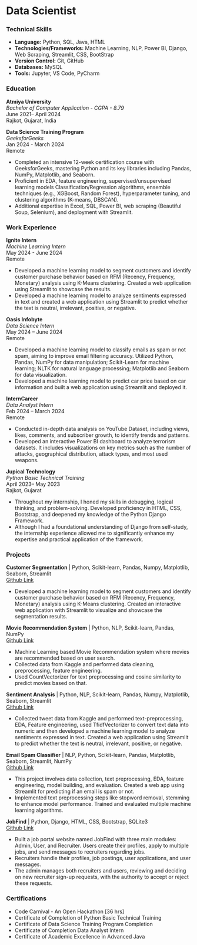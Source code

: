 # Data Scientist

### Technical Skills
- **Language:** Python, SQL, Java, HTML
- **Technologies/Frameworks:** Machine Learning, NLP, Power BI, Django, Web Scraping, Streamlit, CSS, BootStrap
- **Version Control:** Git, GitHub
- **Databases:** MySQL
- **Tools:** Jupyter, VS Code, PyCharm

### Education
**Atmiya University**<br>
*Bachelor of Computer Application - CGPA - 8.79*<br>
June 2021– April 2024<br>
Rajkot, Gujarat, India

**Data Science Training Program**<br>
*GeeksforGeeks*<br>
Jan 2024 - March 2024<br>
Remote
- Completed an intensive 12-week certification course with GeeksforGeeks, mastering Python and its key libraries including Pandas, NumPy, Matplotlib, and Seaborn.
- Proficient in EDA, feature engineering, supervised/unsupervised learning models Classification/Regression algorithms, ensemble techniques (e.g., XGBoost, Random Forest), hyperparameter tuning, and clustering algorithms (K-means, DBSCAN).
- Additional expertise in Excel, SQL, Power BI, web scraping (Beautiful Soup, Selenium), and deployment with Streamlit.

### Work Experience
**Ignite Intern**<br>
*Machine Learning Intern*<br>
May 2024 - June 2024<br>
Remote
- Developed a machine learning model to segment customers and identify customer purchase behavior based on RFM (Recency, Frequency, Monetary) analysis using K-Means clustering. Created a web application using Streamlit to showcase the results.
- Developed a machine learning model to analyze sentiments expressed in text and created a web application using Streamlit to predict whether the text is neutral, irrelevant, positive, or negative.

**Oasis Infobyte**<br>
*Data Science Intern*<br>
May 2024 – June 2024<br>
Remote
- Developed a machine learning model to classify emails as spam or not spam, aiming to improve email filtering accuracy. Utilized Python, Pandas, NumPy for data manipulation; Scikit-Learn for machine learning; NLTK for natural language processing; Matplotlib and Seaborn for data visualization.
- Developed a machine learning model to predict car price based on car information and built a web application using Streamlit and deployed it.

**InternCareer**<br>
*Data Analyst Intern*<br>
Feb 2024 – March 2024<br>
Remote
- Conducted in-depth data analysis on YouTube Dataset, including views, likes, comments, and subscriber growth, to identify trends and patterns.
- Developed an interactive Power BI dashboard to analyze terrorism datasets. It includes visualizations on key metrics such as the number of attacks, geographical distribution, attack types, and most used weapons.

**Jupical Technology**<br>
*Python Basic Technical Training*<br>
April 2023– May 2023<br>
Rajkot, Gujarat
- Throughout my internship, I honed my skills in debugging, logical thinking, and problem-solving. Developed proficiency in HTML, CSS, Bootstrap, and deepened my knowledge of the Python Django Framework.
- Although I had a foundational understanding of Django from self-study, the internship experience allowed me to significantly enhance my expertise and practical application of the framework.

### Projects
**Customer Segmentation** | Python, Scikit-learn, Pandas, Numpy, Matplotlib, Seaborn, Streamlit<br>
[Github Link](https://github.com/gauravbosamiya/Ignite-ML-Intern-Customer-Segmentation-Analysis-with-RFM-and-KMeans-Clustering)
- Developed a machine learning model to segment customers and identify customer purchase behavior based on RFM (Recency, Frequency, Monetary) analysis using K-Means clustering. Created an interactive web application with Streamlit to visualize and showcase the segmentation results.

**Movie Recommendation System** | Python, NLP, Scikit-learn, Pandas, NumPy<br>
[Github Link](https://github.com/gauravbosamiya/Movie-Recommendation-System)
- Machine Learning based Movie Recommendation system where movies are recommended based on user search.
- Collected data from Kaggle and performed data cleaning, preprocessing, feature engineering.
- Used CountVectorizer for text preprocessing and cosine similarity to predict movies based on that.

**Sentiment Analysis** | Python, NLP, Scikit-learn, Pandas, Numpy, Matplotlib, Seaborn, Streamlit<br>
[Github Link](https://github.com/gauravbosamiya/Ignite-ML-Intern-sentiment-analysis)
- Collected tweet data from Kaggle and performed text-preprocessing, EDA, Feature engineering, used TfidfVectorizer to convert text data into numeric and then developed a machine learning model to analyze sentiments expressed in text. Created a web application using Streamlit to predict whether the text is neutral, irrelevant, positive, or negative.

**Email Spam Classifier** | NLP, Python, Scikit-learn, Pandas, Matplotlib, Seaborn, Streamlit, NumPy<br>
[Github Link](https://github.com/gauravbosamiya/OIBSIP-email-spam-classifier)
- This project involves data collection, text preprocessing, EDA, feature engineering, model building, and evaluation. Created a web app using Streamlit for predicting if an email is spam or not.
- Implemented text preprocessing steps like stopword removal, stemming to enhance model performance. Trained and evaluated multiple machine learning algorithms.

**JobFind** | Python, Django, HTML, CSS, Bootstrap, SQLite3<br>
[Github Link](https://github.com/gauravbosamiya/job-portal-website-using-django)
- Built a job portal website named JobFind with three main modules: Admin, User, and Recruiter. Users create their profiles, apply to multiple jobs, and send messages to recruiters regarding jobs.
- Recruiters handle their profiles, job postings, user applications, and user messages.
- The admin manages both recruiters and users, reviewing and deciding on new recruiter sign-up requests, with the authority to accept or reject these requests.

### Certifications
- Code Carnival - An Open Hackathon [36 hrs]
- Certificate of Completion of Python Basic Technical Training
- Certificate of Data Science Training Program Completion
- Certificate of Completion Data Analyst Intern
- Certificate of Academic Excellence in Advanced Java

